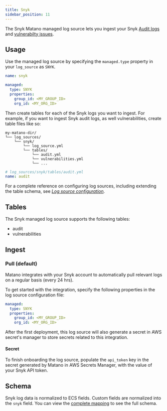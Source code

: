 ```yaml
---
title: Snyk
sidebar_position: 11
---
```


The Snyk Matano managed log source lets you ingest your Snyk [Audit logs](https://snyk.docs.apiary.io/#reference/audit-logs/get-list-of-issues) and [vulnerabilty issues](https://snyk.docs.apiary.io/#reference/reporting-api/issues/get-list-of-issues).

## Usage

Use the managed log source by specifying the `managed.type` property in your `log_source` as `SNYK`.

```yml
name: snyk

managed:
  type: SNYK
  properties:
    group_id: <MY_GROUP_ID>
    org_id: <MY_ORG_ID>
```

Then create tables for each of the Snyk logs you want to ingest. For example, if you want to ingest Snyk audit logs, as well vulnerabilities, create table files like so:

```
my-matano-dir/
└── log_sources/
    └── snyk/
        └── log_source.yml
        └── tables/
            └── audit.yml
            └── vulnerabilities.yml
            └── ...
```

```yml
# log_sources/snyk/tables/audit.yml
name: audit
```

For a complete reference on configuring log sources, including extending the table schema, see [_Log source configuration_](../configuration.md).

## Tables

The Snyk managed log source supports the following tables:

- audit
- vulnerabilities

## Ingest

### Pull (default)

Matano integrates with your Snyk account to automatically pull relevant logs on a regular basis (every 24 hrs).

To get started with the integration, specify the following properties in the log source configuration file:

```yml
managed:
  type: SNYK
  properties:
    group_id: <MY_GROUP_ID>
    org_id: <MY_ORG_ID>
```

After the first deployment, this log source will also generate a secret in AWS secret's manager to store secrets related to this integration.

#### Secret

To finish onboarding the log source, populate the `api_token` key in the secret generated by Matano in AWS Secrets Manager, with the value of your Snyk API token.

## Schema

Snyk log data is normalized to ECS fields. Custom fields are normalized into the `snyk` field. You can view the [complete mapping][1] to see the full schema.

[1]: https://github.com/matanolabs/matano/blob/main/data/managed/log_sources/snyk/tables/